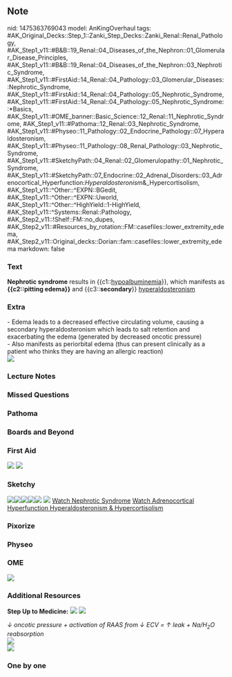 ## Note
nid: 1475363769043
model: AnKingOverhaul
tags: #AK_Original_Decks::Step_1::Zanki_Step_Decks::Zanki_Renal::Renal_Pathology, #AK_Step1_v11::#B&B::19_Renal::04_Diseases_of_the_Nephron::01_Glomerular_Disease_Principles, #AK_Step1_v11::#B&B::19_Renal::04_Diseases_of_the_Nephron::03_Nephrotic_Syndrome, #AK_Step1_v11::#FirstAid::14_Renal::04_Pathology::03_Glomerular_Diseases::Nephrotic_Syndrome, #AK_Step1_v11::#FirstAid::14_Renal::04_Pathology::05_Nephrotic_Syndrome, #AK_Step1_v11::#FirstAid::14_Renal::04_Pathology::05_Nephrotic_Syndrome::*Basics, #AK_Step1_v11::#OME_banner::Basic_Science::12_Renal::11_Nephrotic_Syndrome, #AK_Step1_v11::#Pathoma::12_Renal::03_Nephrotic_Syndrome, #AK_Step1_v11::#Physeo::11_Pathology::02_Endocrine_Pathology::07_Hyperaldosteronism, #AK_Step1_v11::#Physeo::11_Pathology::08_Renal_Pathology::03_Nephrotic_Syndrome, #AK_Step1_v11::#SketchyPath::04_Renal::02_Glomerulopathy::01_Nephrotic_Syndrome, #AK_Step1_v11::#SketchyPath::07_Endocrine::02_Adrenal_Disorders::03_Adrenocortical_Hyperfunction:_Hyperaldosteronism_&_Hypercortisolism, #AK_Step1_v11::^Other::^EXPN::BGedit, #AK_Step1_v11::^Other::^EXPN::Uworld, #AK_Step1_v11::^Other::^HighYield::1-HighYield, #AK_Step1_v11::^Systems::Renal::Pathology, #AK_Step2_v11::!Shelf::FM::no_dupes, #AK_Step2_v11::#Resources_by_rotation::FM::casefiles::lower_extremity_edema, #AK_Step2_v11::Original_decks::Dorian::fam::casefiles::lower_extremity_edema
markdown: false

### Text
<div>
  <b>Nephrotic syndrome</b> results in
  {{c1::<u>hypoalbuminemia</u>}}, which manifests as
  <b>{{c2::pitting edema}}</b> and {{c3::<b>secondary</b>}}
  <u>hyperaldosteronism</u>
</div>

### Extra
<div>
  - Edema leads to a decreased effective circulating volume,
  causing a secondary hyperaldosteronism which leads to salt
  retention and exacerbating the edema (generated by decreased
  oncotic pressure)
</div>- Also manifests as periorbital edema (thus can present
clinically as a patient who thinks they are having an allergic
reaction)
<div><img src="paste-39243116183553.jpg"></div>

### Lecture Notes


### Missed Questions


### Pathoma


### Boards and Beyond


### First Aid
<img src="tmpHvEE4X.png"> <img src="tmp58MA0e.png">

### Sketchy
<img src=
"Screen%20Shot%202019-10-31%20at%203.44.59%20PM_1566160514431.png"><img src="Screen%20Shot%202019-10-31%20at%203.45.19%20PM_1566160514431.png"><img src="secondary%20hyperaldosteronism%20-%20cirrhosis,%20CHF,%20nephrotic%20syndrome_1566160514431.jpg"><img src="secondary%20hyperaldosteronism%20-%20peripheral%20edema_1566160514431.jpg"><img src="zOverall-4c9da3edc500c45875179862d7e5c2d2d770c677_1566160514431.jpg">
<img src="Screen%20Shot%202019-12-28%20at%206.29.09%20PM.JPG">
<a href=
"https://dashboard.sketchy.com/study/medical/courses/medical-pathophysiology/units/medical-pathophysiology-renal/videos/medical-pathophysiology-renal-glomerulopathy-nephrotic-syndrome?utm_source=anki&utm_medium=partnership&utm_campaign=february_update&utm_content=medical">
Watch Nephrotic Syndrome</a> <a href=
"https://dashboard.sketchy.com/study/medical/courses/medical-pathophysiology/units/medical-pathophysiology-renal/videos/medical-pathophysiology-renal-glomerulopathy-nephrotic-syndrome?utm_source=anki&utm_medium=partnership&utm_campaign=february_update&utm_content=medical">
Watch Adrenocortical Hyperfunction Hyperaldosteronism &
Hypercortisolism</a>

### Pixorize


### Physeo


### OME
<div class="ome-widget">
  <a href=
  "https://onlinemeded.org/spa/renal/nephrotic-syndrome/acquire?ref=anki">
  <img src="_OME_AnkiFlashcards_Lesson_4.png"></a>
</div>

### Additional Resources
<b>Step Up to Medicine:</b> <img src="tmpxTOrVp.png" class=
"resizer"> <img src=
"Screen%20Shot%202019-09-12%20at%208.58.57%20PM.png" class=
"resizer">
<div>
  <i>↓ oncotic pressure + activation of RAAS from ↓ ECV = ↑ leak +
  Na/H<sub>2</sub>O reabsorption</i>
</div>
<div>
  <i><img class="resizer" src="paste-1645041193844737.jpg" style=
  ""></i>
</div>
<div>
  <i><img class="resizer" src="okaay.png" style=""></i>
</div>

### One by one

